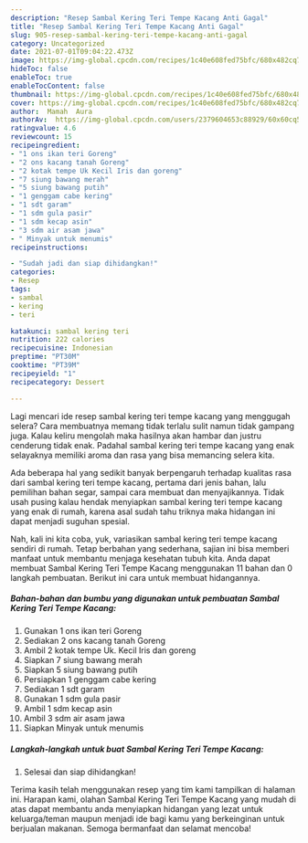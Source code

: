 ```yaml
---
description: "Resep Sambal Kering Teri Tempe Kacang Anti Gagal"
title: "Resep Sambal Kering Teri Tempe Kacang Anti Gagal"
slug: 905-resep-sambal-kering-teri-tempe-kacang-anti-gagal
category: Uncategorized
date: 2021-07-01T09:04:22.473Z
image: https://img-global.cpcdn.com/recipes/1c40e608fed75bfc/680x482cq70/sambal-kering-teri-tempe-kacang-foto-resep-utama.jpg
hideToc: false
enableToc: true
enableTocContent: false
thumbnail: https://img-global.cpcdn.com/recipes/1c40e608fed75bfc/680x482cq70/sambal-kering-teri-tempe-kacang-foto-resep-utama.jpg
cover: https://img-global.cpcdn.com/recipes/1c40e608fed75bfc/680x482cq70/sambal-kering-teri-tempe-kacang-foto-resep-utama.jpg
author:  Mamah  Aura
authorAv:  https://img-global.cpcdn.com/users/2379604653c88929/60x60cq50/avatar.jpg
ratingvalue: 4.6
reviewcount: 15
recipeingredient:
- "1 ons ikan teri Goreng"
- "2 ons kacang tanah Goreng"
- "2 kotak tempe Uk Kecil Iris dan goreng"
- "7 siung bawang merah"
- "5 siung bawang putih"
- "1 genggam cabe kering"
- "1 sdt garam"
- "1 sdm gula pasir"
- "1 sdm kecap asin"
- "3 sdm air asam jawa"
- " Minyak untuk menumis"
recipeinstructions:

- "Sudah jadi dan siap dihidangkan!"
categories:
- Resep
tags:
- sambal
- kering
- teri

katakunci: sambal kering teri 
nutrition: 222 calories
recipecuisine: Indonesian
preptime: "PT30M"
cooktime: "PT39M"
recipeyield: "1"
recipecategory: Dessert

---
```



Lagi mencari ide resep sambal kering teri tempe kacang yang menggugah selera? Cara membuatnya memang tidak terlalu sulit namun tidak gampang juga. Kalau keliru mengolah maka hasilnya akan hambar dan justru cenderung tidak enak. Padahal sambal kering teri tempe kacang yang enak selayaknya memiliki aroma dan rasa yang bisa memancing selera kita.


Ada beberapa hal yang sedikit banyak berpengaruh terhadap kualitas rasa dari sambal kering teri tempe kacang, pertama dari jenis bahan, lalu pemilihan bahan segar, sampai cara membuat dan menyajikannya. Tidak usah pusing kalau hendak menyiapkan sambal kering teri tempe kacang yang enak di rumah, karena asal sudah tahu triknya maka hidangan ini dapat menjadi suguhan spesial.




Nah, kali ini kita coba, yuk, variasikan sambal kering teri tempe kacang sendiri di rumah. Tetap berbahan yang sederhana, sajian ini bisa memberi manfaat untuk membantu menjaga kesehatan tubuh kita. Anda dapat membuat Sambal Kering Teri Tempe Kacang menggunakan 11 bahan dan 0 langkah pembuatan. Berikut ini cara untuk membuat hidangannya.

<!--inarticleads1-->

##### Bahan-bahan dan bumbu yang digunakan untuk pembuatan Sambal Kering Teri Tempe Kacang:

1. Gunakan 1 ons ikan teri Goreng
1. Sediakan 2 ons kacang tanah Goreng
1. Ambil 2 kotak tempe Uk. Kecil Iris dan goreng
1. Siapkan 7 siung bawang merah
1. Siapkan 5 siung bawang putih
1. Persiapkan 1 genggam cabe kering
1. Sediakan 1 sdt garam
1. Gunakan 1 sdm gula pasir
1. Ambil 1 sdm kecap asin
1. Ambil 3 sdm air asam jawa
1. Siapkan  Minyak untuk menumis




<!--inarticleads2-->

##### Langkah-langkah untuk buat Sambal Kering Teri Tempe Kacang:


1. Selesai dan siap dihidangkan!



Terima kasih telah menggunakan resep yang tim kami tampilkan di halaman ini. Harapan kami, olahan Sambal Kering Teri Tempe Kacang yang mudah di atas dapat membantu anda menyiapkan hidangan yang lezat untuk keluarga/teman maupun menjadi ide bagi kamu yang berkeinginan untuk berjualan makanan. Semoga bermanfaat dan selamat mencoba!
